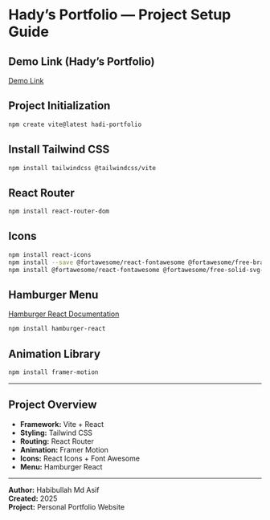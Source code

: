  # Hady’s Portfolio — Project Setup Guide

## Demo Link (Hady’s Portfolio)
<a href="https://hm-hady.netlify.app/" target="_blank">Demo Link</a>

## Project Initialization
```bash
npm create vite@latest hadi-portfolio
```

## Install Tailwind CSS
```bash
npm install tailwindcss @tailwindcss/vite
```

## React Router
```bash
npm install react-router-dom
```

## Icons
```bash
npm install react-icons
npm install --save @fortawesome/react-fontawesome @fortawesome/free-brands-svg-icons @fortawesome/fontawesome-svg-core
npm install @fortawesome/react-fontawesome @fortawesome/free-solid-svg-icons
```

## Hamburger Menu
[Hamburger React Documentation](https://hamburger-react.netlify.app/)
```bash
npm install hamburger-react
```

## Animation Library
```bash
npm install framer-motion
```

---

## Project Overview
- **Framework:** Vite + React  
- **Styling:** Tailwind CSS  
- **Routing:** React Router  
- **Animation:** Framer Motion  
- **Icons:** React Icons + Font Awesome  
- **Menu:** Hamburger React  

---

 **Author:** Habibullah Md Asif  
 **Created:** 2025  
**Project:** Personal Portfolio Website  

